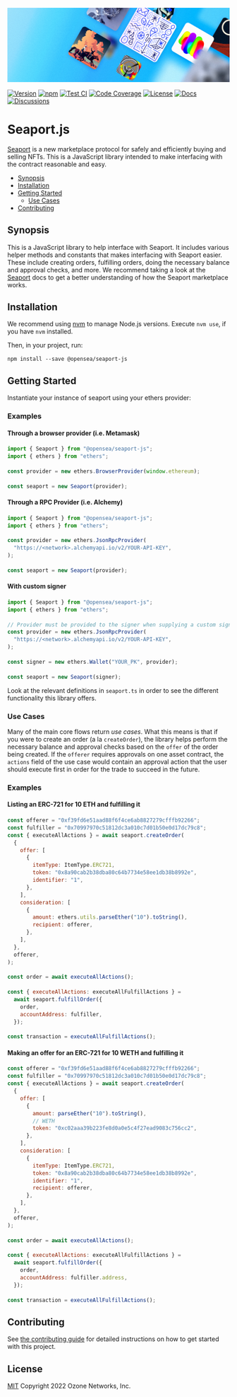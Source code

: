<p align="center">
  <img src="./img/banner.png" />
</p>

[![Version][version-badge]][version-link]
[![npm][npm-badge]][npm-link]
[![Test CI][ci-badge]][ci-link]
[![Code Coverage][coverage-badge]][coverage-link]
[![License][license-badge]][license-link]
[![Docs][docs-badge]][docs-link]
[![Discussions][discussions-badge]][discussions-link]

# Seaport.js

[Seaport][seaport-link] is a new marketplace protocol for safely and efficiently buying and selling NFTs. This is a JavaScript library intended to make interfacing with the contract reasonable and easy.

- [Synopsis](#synopsis)
- [Installation](#installation)
- [Getting Started](#getting-started)
  - [Use Cases](#use-cases)
- [Contributing](#contributing)

## Synopsis

This is a JavaScript library to help interface with Seaport. It includes various helper methods and constants that makes interfacing with Seaport easier. These include creating orders, fulfilling orders, doing the necessary balance and approval checks, and more. We recommend taking a look at the [Seaport][seaport-link] docs to get a better understanding of how the Seaport marketplace works.

## Installation

We recommend using [nvm](https://github.com/nvm-sh/nvm) to manage Node.js versions. Execute `nvm use`, if you have `nvm` installed.

Then, in your project, run:

```console
npm install --save @opensea/seaport-js
```

## Getting Started

Instantiate your instance of seaport using your ethers provider:

### Examples

#### Through a browser provider (i.e. Metamask)

```js
import { Seaport } from "@opensea/seaport-js";
import { ethers } from "ethers";

const provider = new ethers.BrowserProvider(window.ethereum);

const seaport = new Seaport(provider);
```

#### Through a RPC Provider (i.e. Alchemy)

```js
import { Seaport } from "@opensea/seaport-js";
import { ethers } from "ethers";

const provider = new ethers.JsonRpcProvider(
  "https://<network>.alchemyapi.io/v2/YOUR-API-KEY",
);

const seaport = new Seaport(provider);
```

#### With custom signer

```js
import { Seaport } from "@opensea/seaport-js";
import { ethers } from "ethers";

// Provider must be provided to the signer when supplying a custom signer
const provider = new ethers.JsonRpcProvider(
  "https://<network>.alchemyapi.io/v2/YOUR-API-KEY",
);

const signer = new ethers.Wallet("YOUR_PK", provider);

const seaport = new Seaport(signer);
```

Look at the relevant definitions in `seaport.ts` in order to see the different functionality this library offers.

### Use Cases

Many of the main core flows return _use cases_. What this means is that if you were to create an order (a la `createOrder`), the library helps perform the necessary balance and approval checks based on the `offer` of the order being created. If the `offerer` requires approvals on one asset contract, the `actions` field of the use case would contain an approval action that the user should execute first in order for the trade to succeed in the future.

### Examples

#### Listing an ERC-721 for 10 ETH and fulfilling it

```js
const offerer = "0xf39fd6e51aad88f6f4ce6ab8827279cfffb92266";
const fulfiller = "0x70997970c51812dc3a010c7d01b50e0d17dc79c8";
const { executeAllActions } = await seaport.createOrder(
  {
    offer: [
      {
        itemType: ItemType.ERC721,
        token: "0x8a90cab2b38dba80c64b7734e58ee1db38b8992e",
        identifier: "1",
      },
    ],
    consideration: [
      {
        amount: ethers.utils.parseEther("10").toString(),
        recipient: offerer,
      },
    ],
  },
  offerer,
);

const order = await executeAllActions();

const { executeAllActions: executeAllFulfillActions } =
  await seaport.fulfillOrder({
    order,
    accountAddress: fulfiller,
  });

const transaction = executeAllFulfillActions();
```

#### Making an offer for an ERC-721 for 10 WETH and fulfilling it

```js
const offerer = "0xf39fd6e51aad88f6f4ce6ab8827279cfffb92266";
const fulfiller = "0x70997970c51812dc3a010c7d01b50e0d17dc79c8";
const { executeAllActions } = await seaport.createOrder(
  {
    offer: [
      {
        amount: parseEther("10").toString(),
        // WETH
        token: "0xc02aaa39b223fe8d0a0e5c4f27ead9083c756cc2",
      },
    ],
    consideration: [
      {
        itemType: ItemType.ERC721,
        token: "0x8a90cab2b38dba80c64b7734e58ee1db38b8992e",
        identifier: "1",
        recipient: offerer,
      },
    ],
  },
  offerer,
);

const order = await executeAllActions();

const { executeAllActions: executeAllFulfillActions } =
  await seaport.fulfillOrder({
    order,
    accountAddress: fulfiller.address,
  });

const transaction = executeAllFulfillActions();
```

## Contributing

See [the contributing guide](./.github/CONTRIBUTING.md) for detailed instructions on how to get started with this project.

## License

[MIT](LICENSE) Copyright 2022 Ozone Networks, Inc.

[seaport-link]: https://github.com/ProjectOpenSea/seaport
[version-badge]: https://img.shields.io/github/package-json/v/ProjectOpenSea/seaport-js
[version-link]: https://github.com/ProjectOpenSea/seaport-js/releases
[npm-badge]: https://img.shields.io/npm/v/@opensea/seaport-js?color=red
[npm-link]: https://www.npmjs.com/package/@opensea/seaport-js
[ci-badge]: https://github.com/ProjectOpenSea/seaport-js/actions/workflows/main.yaml/badge.svg
[ci-link]: https://github.com/ProjectOpenSea/seaport-js/actions/workflows/main.yaml
[coverage-badge]: https://codecov.io/gh/ProjectOpenSea/seaport-js/branch/main/graph/badge.svg
[coverage-link]: https://codecov.io/gh/ProjectOpenSea/seaport-js
[license-badge]: https://img.shields.io/github/license/ProjectOpenSea/seaport-js
[license-link]: https://github.com/ProjectOpenSea/seaport-js/blob/main/LICENSE
[docs-badge]: https://img.shields.io/badge/Seaport.js-documentation-informational
[docs-link]: https://github.com/ProjectOpenSea/seaport-js/blob/main/README.md#getting-started
[discussions-badge]: https://img.shields.io/badge/Seaport.js-discussions-blueviolet
[discussions-link]: https://github.com/ProjectOpenSea/seaport-js/discussions
